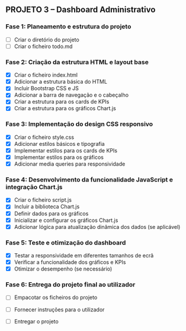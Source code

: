 ## PROJETO 3 – Dashboard Administrativo

### Fase 1: Planeamento e estrutura do projeto
- [ ] Criar o diretório do projeto
- [ ] Criar o ficheiro todo.md

### Fase 2: Criação da estrutura HTML e layout base
- [x] Criar o ficheiro index.html
- [x] Adicionar a estrutura básica do HTML
- [x] Incluir Bootstrap CSS e JS
- [x] Adicionar a barra de navegação e o cabeçalho
- [x] Criar a estrutura para os cards de KPIs
- [x] Criar a estrutura para os gráficos Chart.js

### Fase 3: Implementação do design CSS responsivo
- [x] Criar o ficheiro style.css
- [x] Adicionar estilos básicos e tipografia
- [x] Implementar estilos para os cards de KPIs
- [x] Implementar estilos para os gráficos
- [x] Adicionar media queries para responsividade

### Fase 4: Desenvolvimento da funcionalidade JavaScript e integração Chart.js
- [x] Criar o ficheiro script.js
- [x] Incluir a biblioteca Chart.js
- [x] Definir dados para os gráficos
- [x] Inicializar e configurar os gráficos Chart.js
- [x] Adicionar lógica para atualização dinâmica dos dados (se aplicável)

### Fase 5: Teste e otimização do dashboard
- [x] Testar a responsividade em diferentes tamanhos de ecrã
- [x] Verificar a funcionalidade dos gráficos e KPIs
- [x] Otimizar o desempenho (se necessário)

### Fase 6: Entrega do projeto final ao utilizador
- [ ] Empacotar os ficheiros do projeto
- [ ] Fornecer instruções para o utilizador
- [ ] Entregar o projeto

